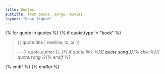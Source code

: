 ```yaml
---
title: Quotes
subtitle: from books, songs, movies
layout: "base.liquid"
---
```


{% for quote in quotes %}
{% if quote.type != "book" %}

> {{ quote.title | newline_to_br }}
>
> — {{ quote.author }}, _{% if quote.link %}[{{ quote.song }}](/blog/{{quote.link}}){% else %}{{ quote.song }}{% endif %}_

{% endif %}
{% endfor %}
